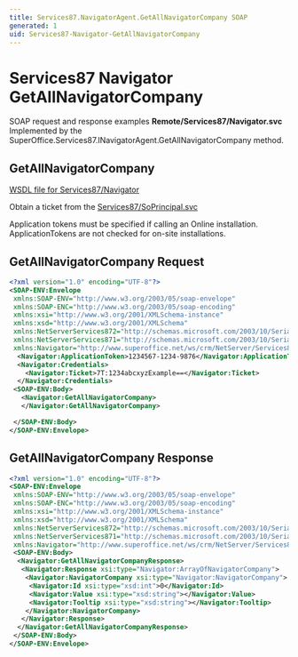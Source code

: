 ```yaml
---
title: Services87.NavigatorAgent.GetAllNavigatorCompany SOAP
generated: 1
uid: Services87-Navigator-GetAllNavigatorCompany
---
```


# Services87 Navigator GetAllNavigatorCompany

SOAP request and response examples **Remote/Services87/Navigator.svc**
Implemented by the <see cref="M:SuperOffice.Services87.INavigatorAgent.GetAllNavigatorCompany">SuperOffice.Services87.INavigatorAgent.GetAllNavigatorCompany</see> method.

## GetAllNavigatorCompany

[WSDL file for Services87/Navigator](../Services87-Navigator.md)

Obtain a ticket from the [Services87/SoPrincipal.svc](../SoPrincipal/index.md)

Application tokens must be specified if calling an Online installation. ApplicationTokens are not checked for on-site installations.

## GetAllNavigatorCompany Request

```xml
<?xml version="1.0" encoding="UTF-8"?>
<SOAP-ENV:Envelope
 xmlns:SOAP-ENV="http://www.w3.org/2003/05/soap-envelope"
 xmlns:SOAP-ENC="http://www.w3.org/2003/05/soap-encoding"
 xmlns:xsi="http://www.w3.org/2001/XMLSchema-instance"
 xmlns:xsd="http://www.w3.org/2001/XMLSchema"
 xmlns:NetServerServices872="http://schemas.microsoft.com/2003/10/Serialization/Arrays"
 xmlns:NetServerServices871="http://schemas.microsoft.com/2003/10/Serialization/"
 xmlns:Navigator="http://www.superoffice.net/ws/crm/NetServer/Services87">
  <Navigator:ApplicationToken>1234567-1234-9876</Navigator:ApplicationToken>
  <Navigator:Credentials>
    <Navigator:Ticket>7T:1234abcxyzExample==</Navigator:Ticket>
  </Navigator:Credentials>
 <SOAP-ENV:Body>
   <Navigator:GetAllNavigatorCompany>
   </Navigator:GetAllNavigatorCompany>

 </SOAP-ENV:Body>
</SOAP-ENV:Envelope>

```

## GetAllNavigatorCompany Response

```xml
<?xml version="1.0" encoding="UTF-8"?>
<SOAP-ENV:Envelope
 xmlns:SOAP-ENV="http://www.w3.org/2003/05/soap-envelope"
 xmlns:SOAP-ENC="http://www.w3.org/2003/05/soap-encoding"
 xmlns:xsi="http://www.w3.org/2001/XMLSchema-instance"
 xmlns:xsd="http://www.w3.org/2001/XMLSchema"
 xmlns:NetServerServices872="http://schemas.microsoft.com/2003/10/Serialization/Arrays"
 xmlns:NetServerServices871="http://schemas.microsoft.com/2003/10/Serialization/"
 xmlns:Navigator="http://www.superoffice.net/ws/crm/NetServer/Services87">
 <SOAP-ENV:Body>
  <Navigator:GetAllNavigatorCompanyResponse>
   <Navigator:Response xsi:type="Navigator:ArrayOfNavigatorCompany">
    <Navigator:NavigatorCompany xsi:type="Navigator:NavigatorCompany">
     <Navigator:Id xsi:type="xsd:int">0</Navigator:Id>
     <Navigator:Value xsi:type="xsd:string"></Navigator:Value>
     <Navigator:Tooltip xsi:type="xsd:string"></Navigator:Tooltip>
    </Navigator:NavigatorCompany>
   </Navigator:Response>
  </Navigator:GetAllNavigatorCompanyResponse>
 </SOAP-ENV:Body>
</SOAP-ENV:Envelope>

```
